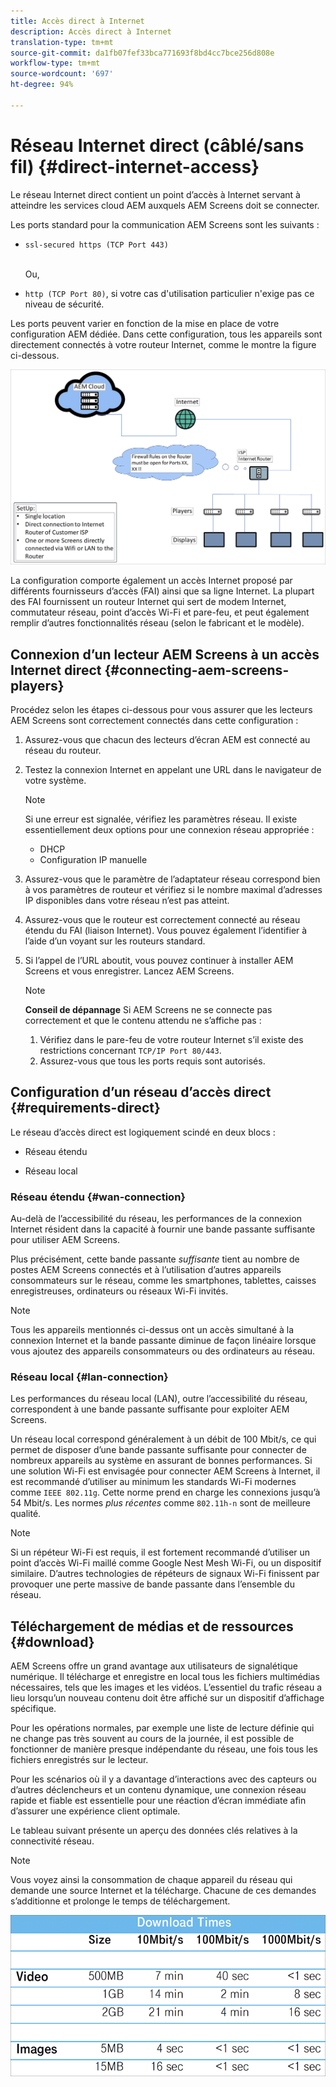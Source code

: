```yaml
---
title: Accès direct à Internet
description: Accès direct à Internet
translation-type: tm+mt
source-git-commit: da1fb07fef33bca771693f8bd4cc7bce256d808e
workflow-type: tm+mt
source-wordcount: '697'
ht-degree: 94%

---
```



# Réseau Internet direct (câblé/sans fil) {#direct-internet-access}

Le réseau Internet direct contient un point d’accès à Internet servant à atteindre les services cloud AEM auxquels AEM Screens doit se connecter.

Les ports standard pour la communication AEM Screens sont les suivants :
* `ssl-secured https (TCP Port 443)`

   <br>Ou,</br>

* `http (TCP Port 80)`, si votre cas d&#39;utilisation particulier n&#39;exige pas ce niveau de sécurité.

Les ports peuvent varier en fonction de la mise en place de votre configuration AEM dédiée. Dans cette configuration, tous les appareils sont directement connectés à votre routeur Internet, comme le montre la figure ci-dessous.

![](/help/assets/direct-access-2.png)

La configuration comporte également un accès Internet proposé par différents fournisseurs d’accès (FAI) ainsi que sa ligne Internet. La plupart des FAI fournissent un routeur Internet qui sert de modem Internet, commutateur réseau, point d’accès Wi-Fi et pare-feu, et peut également remplir d’autres fonctionnalités réseau (selon le fabricant et le modèle).

## Connexion d’un lecteur AEM Screens à un accès Internet direct {#connecting-aem-screens-players}

Procédez selon les étapes ci-dessous pour vous assurer que les lecteurs AEM Screens sont correctement connectés dans cette configuration :

1. Assurez-vous que chacun des lecteurs d’écran AEM est connecté au réseau du routeur.
1. Testez la connexion Internet en appelant une URL dans le navigateur de votre système.

   >[!NOTE]
   >Si une erreur est signalée, vérifiez les paramètres réseau. Il existe essentiellement deux options pour une connexion réseau appropriée :
   >* DHCP
   >* Configuration IP manuelle


1. Assurez-vous que le paramètre de l’adaptateur réseau correspond bien à vos paramètres de routeur et vérifiez si le nombre maximal d’adresses IP disponibles dans votre réseau n’est pas atteint.

1. Assurez-vous que le routeur est correctement connecté au réseau étendu du FAI (liaison Internet). Vous pouvez également l’identifier à l’aide d’un voyant sur les routeurs standard.
1. Si l’appel de l’URL aboutit, vous pouvez continuer à installer AEM Screens et vous enregistrer. Lancez AEM Screens.

   >[!NOTE]
   >**Conseil de dépannage**
   >Si AEM Screens ne se connecte pas correctement et que le contenu attendu ne s’affiche pas :
   >
   >1. Vérifiez dans le pare-feu de votre routeur Internet s’il existe des restrictions concernant `TCP/IP Port 80/443`.
   >1. Assurez-vous que tous les ports requis sont autorisés.


## Configuration d’un réseau d’accès direct {#requirements-direct}

Le réseau d’accès direct est logiquement scindé en deux blocs :

* Réseau étendu

* Réseau local

### Réseau étendu {#wan-connection}

Au-delà de l’accessibilité du réseau, les performances de la connexion Internet résident dans la capacité à fournir une bande passante suffisante pour utiliser AEM Screens.

Plus précisément, cette bande passante *suffisante* tient au nombre de postes AEM Screens connectés et à l’utilisation d’autres appareils consommateurs sur le réseau, comme les smartphones, tablettes, caisses enregistreuses, ordinateurs ou réseaux Wi-Fi invités.

>[!NOTE]
>Tous les appareils mentionnés ci-dessus ont un accès simultané à la connexion Internet et la bande passante diminue de façon linéaire lorsque vous ajoutez des appareils consommateurs ou des ordinateurs au réseau.

### Réseau local {#lan-connection}

Les performances du réseau local (LAN), outre l’accessibilité du réseau, correspondent à une bande passante suffisante pour exploiter AEM Screens.

Un réseau local correspond généralement à un débit de 100 Mbit/s, ce qui permet de disposer d’une bande passante suffisante pour connecter de nombreux appareils au système en assurant de bonnes performances.
Si une solution Wi-Fi est envisagée pour connecter AEM Screens à Internet, il est recommandé d’utiliser au minimum les standards Wi-Fi modernes comme `IEEE 802.11g`. Cette norme prend en charge les connexions jusqu’à 54 Mbit/s. Les normes *plus récentes* comme `802.11h-n` sont de meilleure qualité.

>[!NOTE]
>Si un répéteur Wi-Fi est requis, il est fortement recommandé d’utiliser un point d’accès Wi-Fi maillé comme Google Nest Mesh Wi-Fi, ou un dispositif similaire. D’autres technologies de répéteurs de signaux Wi-Fi finissent par provoquer une perte massive de bande passante dans l’ensemble du réseau.

## Téléchargement de médias et de ressources {#download}

AEM Screens offre un grand avantage aux utilisateurs de signalétique numérique. Il télécharge et enregistre en local tous les fichiers multimédias nécessaires, tels que les images et les vidéos. L’essentiel du trafic réseau a lieu lorsqu’un nouveau contenu doit être affiché sur un dispositif d’affichage spécifique.

Pour les opérations normales, par exemple une liste de lecture définie qui ne change pas très souvent au cours de la journée, il est possible de fonctionner de manière presque indépendante du réseau, une fois tous les fichiers enregistrés sur le lecteur.

Pour les scénarios où il y a davantage d’interactions avec des capteurs ou d’autres déclencheurs et un contenu dynamique, une connexion réseau rapide et fiable est essentielle pour une réaction d’écran immédiate afin d’assurer une expérience client optimale.

Le tableau suivant présente un aperçu des données clés relatives à la connectivité réseau.

>[!NOTE]
>Vous voyez ainsi la consommation de chaque appareil du réseau qui demande une source Internet et la télécharge. Chacune de ces demandes s’additionne et prolonge le temps de téléchargement.

![](/help/assets/download-times-direct.png)

